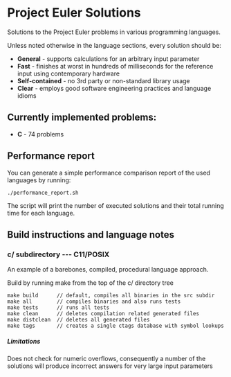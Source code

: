 # Project Euler Solutions

Solutions to the Project Euler problems in various programming languages.


Unless noted otherwise in the language sections, every solution should be:
   * **General** - supports calculations for an arbitrary input parameter
   * **Fast** - finishes at worst in hundreds of milliseconds for the reference input using contemporary hardware
   * **Self-contained** - no 3rd party or non-standard library usage
   * **Clear** - employs good software engineering practices and language idioms


## Currently implemented problems:
   * **C** - 74 problems


## Performance report

You can generate a simple performance comparison report of the used languages by running:

	./performance_report.sh

The script will print the number of executed solutions and their total running time for each language.


## Build instructions and language notes

### c/ subdirectory --- C11/POSIX

An example of a barebones, compiled, procedural language approach.

Build by running make from the top of the c/ directory tree

	make build      // default, compiles all binaries in the src subdir
	make all        // compiles binaries and also runs tests
	make tests      // runs all tests
	make clean      // deletes compilation related generated files
	make distclean  // deletes all generated files
	make tags       // creates a single ctags database with symbol lookups

##### Limitations
Does not check for numeric overflows, consequently a number of the solutions will produce incorrect answers for very large input parameters
